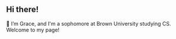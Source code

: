 ## Hi there!
👋 I’m Grace, and I'm a sophomore at Brown University studying CS. Welcome to my page!

<!---
- 📫 How to reach me ...
- 🌱 I love to build st
grcecant/grcecant is a ✨ special ✨ repository because its `README.md` (this file) appears on your GitHub profile.
You can click the Preview link to take a look at your changes.
--->
